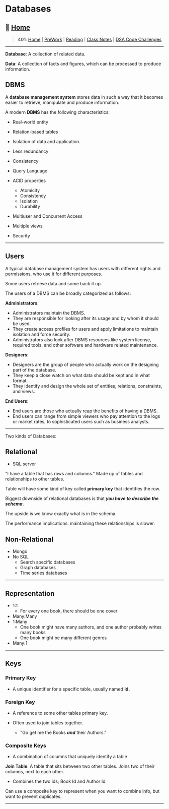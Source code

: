 # Databases

## 🏡 [**Home**](https://mistidinzy.github.io/ReadingNotes/)

> **401**: [Home](/401home.md)
|
[PreWork](/401/PreworkRM.md)
|
[Reading](/401/ReadingRM.md)
|
[Class Notes](/401/ClassRM.md)
|
[DSA Code Challenges](https://mistidinzy.github.io/data-structures-and-algorithms/)
>

_____

**Database**: A collection of related data.

**Data**: A collection of facts and figures, which can be processed to produce information.

## DBMS

A **database management system** stores data in such a way that it becomes easier to retrieve, manipulate and produce information.

A modern **DBMS** has the following characteristics:

* Real-world entity

* Relation-based tables

* Isolation of data and application.

* Less redundancy

* Consistency

* Query Language

* ACID properties
  * Atomicity
  * Consistency
  * Isolation
  * Durability

* Multiuser and Concurrent Access

* Multiple views

* Security

_____

## Users

A typical database management system has users with different rights and permissions, who use it for different purposes.

Some users retrieve data and some back it up.

The users of a DBMS can be broadly categorized as follows:

**Administrators**:

* Administrators maintain the DBMS.
* They are responsible for looking after its usage and by whom it should be used.
* They create access profiles for users and apply limitations to maintain isolation and force security.
* Administrators also look after DBMS resources like system license, required tools, and other software and hardware related maintenance.

**Designers**:

* Designers are the group of people who actually work on the designing part of the database.
* They keep a close watch on what data should be kept and in what format.
* They identify and design the whole set of entities, relations, constraints, and views.

**End Users**:

* End users are those who actually reap the benefits of having a DBMS.
* End users can range from simple viewers who pay attention to the logs or market rates, to sophisticated users such as business analysts.

_____

Two kinds of Databases:

## **Relational**

* SQL server

"I have a table that has rows and columns."
Made up of tables and relationships to other tables.

Table will have some kind of key called **primary key** that identifies the row.

Biggest downside of relational databases is that ***you have to describe the schema***.

The upside is we know exactly what is in the schema.

The performance implications: maintaining these relationships is slower.

## **Non-Relational**

* Mongo
* No SQL
  * Search specific databases
  * Graph databases
  * Time series databases

_____

## Representation

* 1:1
  * For every one book, there should be one cover
* Many:Many
* 1:Many
  * One book might have many authors, and one author probably writes many books
  * One book might be many different genres
* Many:1

_____

## Keys

### Primary Key

* A unique identifier for a specific table, usually named **Id.**

### Foreign Key

* A reference to some other tables primary key.

* Often used to join tables together.
  * "Go get me the Books ***and*** their Authors."

### Composite Keys

* A combination of columns that uniquely identify a table

**Join Table**: A table that sits between two other tables. Joins two of their columns, next to each other.

* Combines the two ids; Book Id and Author Id

Can use a composite key to represent when you want to combine info, but want to prevent duplicates.

_____
